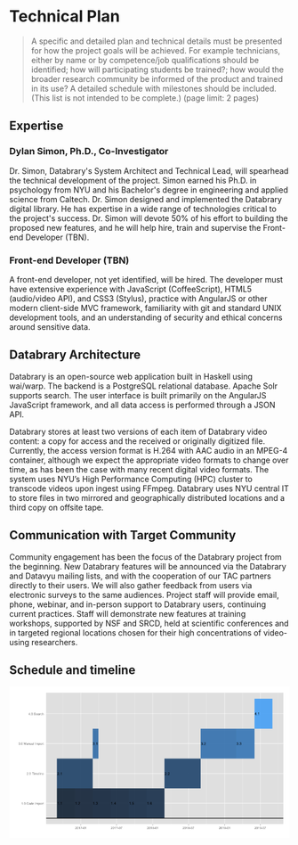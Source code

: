 # Technical Plan

>A specific and detailed plan and technical details must be presented for how the project goals will be achieved. For example technicians, either by name or by competence/job qualifications should be identified; how will participating students be trained?; how would the broader research community be informed of the product and trained in its use? A detailed schedule with milestones should be included. (This list is not intended to be complete.) (page limit: 2 pages)

## Expertise

### Dylan Simon, Ph.D., Co-Investigator

Dr. Simon, Databrary's System Architect and Technical Lead, will spearhead the technical development of the project.
Simon earned his Ph.D. in psychology from NYU and his Bachelor's degree in engineering and applied science from Caltech.
Dr. Simon designed and implemented the Databrary digital library.
He has expertise in a wide range of technologies critical to the project's success.
Dr. Simon will devote 50% of his effort to building the proposed new features, and he will help hire, train and supervise the Front-end Developer (TBN).

### Front-end Developer (TBN)

<!-- why not gladys? do we have the budget for an entire new hire? if so, with Gladys I wouldn't recommend a pure front-end developer. -->
<!-- Gladys is fantastic, and we hope and expect that this line will support her work, not a new hire. But, the grant narrative, budget, and justification distinguish between Key Personnel, who are specifically named in the grant, and other personnel who are not. That's why we're not naming Lisa, either. For better or worse, it is the qualifications of the PIs and Co-Is that will be evaluated. -->

A front-end developer, not yet identified, will be hired.
The developer must have extensive experience with JavaScript (CoffeeScript), HTML5 (audio/video API), and CSS3 (Stylus), practice with AngularJS or other modern client-side MVC framework, familiarity with git and standard UNIX development tools, and an understanding of security and ethical concerns around sensitive data.

## Databrary Architecture

Databrary is an open-source web application built in Haskell using wai/warp.
The backend is a PostgreSQL relational database.
Apache Solr supports search.
The user interface is built primarily on the AngularJS JavaScript framework, and all data access is performed through a JSON API.

Databrary stores at least two versions of each item of Databrary video content: a copy for access and the received or originally digitized file.
Currently, the access version format is H.264 with AAC audio in an MPEG-4 container, although we expect the appropriate video formats to change over time, as has been the case with many recent digital video formats.
The system uses NYU’s High Performance Computing (HPC) cluster to transcode videos upon ingest using FFmpeg.
Databrary uses NYU central IT to store files in two mirrored and geographically distributed locations and a third copy on offsite tape.

<!-- this stuff is currently unplanned, pending library support and scheduling:
For preservation, the original file will be stored in a long-term preservation repository managed jointly by the NYU Libraries and the central Information Technology Services unit.
This repository ensures that each content item has a Metadata Encoding and Transmission Standard (METS) file that associates the digital asset with its metadata.
It performs regular fixity checks; and it provides a format migration capacity, in the event that a stored format becomes at risk of obsolescence.
-->

<!-- How import, represent coding files, coding manuals -->

## Communication with Target Community

Community engagement has been the focus of the Databrary project from the beginning.
New Databrary features will be announced via the Databrary and Datavyu mailing lists, and with the cooperation of our TAC partners directly to their users.
We will also gather feedback from users via electronic surveys  to the same audiences.
Project staff will provide email, phone, webinar, and in-person support to Databrary users, continuing current practices.
Staff will demonstrate new features at training workshops, supported by NSF and SRCD, held at scientific conferences and in targeted regional locations chosen for their high concentrations of video-using researchers.

## Schedule and timeline

<!-- I found an R package that makes timelines. I made a first stab at timing and duration for the sub-projects, but either edit to suit or let's talk. -->
<img src="timeline.png"/>
